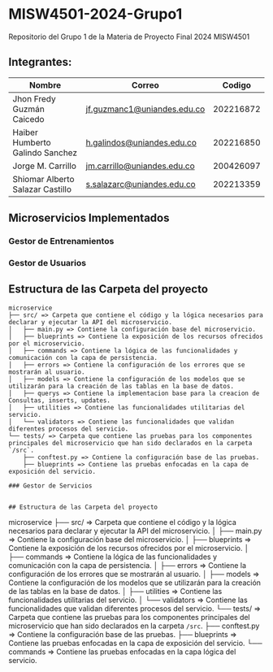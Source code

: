 # MISW4501-2024-Grupo1
Repositorio del Grupo 1 de la Materia de Proyecto Final 2024 MISW4501

## Integrantes:

|   Nombre                         |   Correo                      | Codigo    | 
|----------------------------------|-------------------------------|-----------|
| Jhon Fredy Guzmán Caicedo        | jf.guzmanc1@uniandes.edu.co   | 202216872 |
| Haiber Humberto Galindo Sanchez  | h.galindos@uniandes.edu.co    | 202216850 |
| Jorge M. Carrillo                | jm.carrillo@uniandes.edu.co   | 200426097 |
| Shiomar Alberto Salazar Castillo | s.salazarc@uniandes.edu.co    | 202213359 |

## Microservicios Implementados

### Gestor de Entrenamientos

### Gestor de Usuarios

## Estructura de las Carpeta del proyecto
```
microservice
├── src/ => Carpeta que contiene el código y la lógica necesarios para declarar y ejecutar la API del microservicio.
│	├── main.py => Contiene la configuración base del microservicio.
│	├── blueprints => Contiene la exposición de los recursos ofrecidos por el microservicio.
│	├── commands => Contiene la lógica de las funcionalidades y comunicación con la capa de persistencia.
│	├── errors => Contiene la configuración de los errores que se mostrarán al usuario.
│	├── models => Contiene la configuración de los modelos que se utilizarán para la creación de las tablas en la base de datos.
│	├── querys => Contiene la implementacion base para la creacion de Consultas, inserts, updates.
│	├── utilities => Contiene las funcionalidades utilitarias del servicio.
│	└── validators => Contiene las funcionalidades que validan diferentes procesos del servicio.
└── tests/ => Carpeta que contiene las pruebas para los componentes principales del microservicio que han sido declarados en la carpeta `/src`.
	├── conftest.py => Contiene la configuración base de las pruebas.
	├── blueprints => Contiene las pruebas enfocadas en la capa de exposición del servicio.

### Gestor de Servicios


## Estructura de las Carpeta del proyecto

```
microservice
├── src/ => Carpeta que contiene el código y la lógica necesarios para declarar y ejecutar la API del microservicio.
│	├── main.py => Contiene la configuración base del microservicio.
│	├── blueprints => Contiene la exposición de los recursos ofrecidos por el microservicio.
│	├── commands => Contiene la lógica de las funcionalidades y comunicación con la capa de persistencia.
│	├── errors => Contiene la configuración de los errores que se mostrarán al usuario.
│	├── models => Contiene la configuración de los modelos que se utilizarán para la creación de las tablas en la base de datos.
│	├── utilities => Contiene las funcionalidades utilitarias del servicio.
│	└── validators => Contiene las funcionalidades que validan diferentes procesos del servicio.
└── tests/ => Carpeta que contiene las pruebas para los componentes principales del microservicio que han sido declarados en la carpeta `/src`.
	├── conftest.py => Contiene la configuración base de las pruebas.
	├── blueprints => Contiene las pruebas enfocadas en la capa de exposición del servicio.
	└── commands => Contiene las pruebas enfocadas en la capa lógica del servicio.
```
